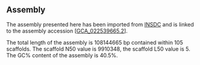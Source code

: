 **Assembly**
--------

The assembly presented here has been imported from [INSDC](http://www.insdc.org) and is linked to the assembly accession [[GCA\_022539665.2](http://www.ebi.ac.uk/ena/data/view/GCA_022539665.2)].

The total length of the assembly is 108144665 bp contained within 105 scaffolds.
The scaffold N50 value is 9910348, the scaffold L50 value is 5.
The GC% content of the assembly is 40.5%.
